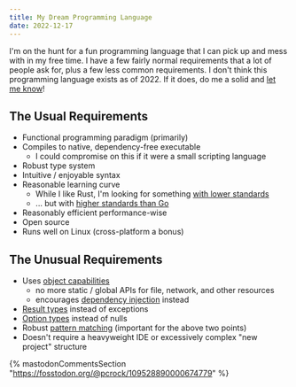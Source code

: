```yaml
---
title: My Dream Programming Language
date: 2022-12-17
---
```


I'm on the hunt for a fun programming language that I can pick up and mess with in my free time. I have a few fairly
normal requirements that a lot of people ask for, plus a few less common requirements. I don't think this programming
language exists as of 2022. If it does, do me a solid and [let me know](/contact/)!

## The Usual Requirements

* Functional programming paradigm (primarily)
* Compiles to native, dependency-free executable
    * I could compromise on this if it were a small scripting language
* Robust type system
* Intuitive / enjoyable syntax
* Reasonable learning curve
    * While I like Rust, I'm looking for something [with lower standards][rust-downsides]
    * ... but with [higher standards than Go][go-simplicity]
* Reasonably efficient performance-wise
* Open source
* Runs well on Linux (cross-platform a bonus)

## The Unusual Requirements

* Uses [object capabilities][pony-caps]
    * no more static / global APIs for file, network, and other resources
    * encourages [dependency injection][di] instead
* [Result types][rust-result] instead of exceptions
* [Option types][rust-option] instead of nulls
* Robust [pattern matching][rust-matching] (important for the above two points)
* Doesn't require a heavyweight IDE or excessively complex "new project" structure

{% mastodonCommentsSection "https://fosstodon.org/@pcrock/109528890000674779" %}

[pony-caps]: https://tutorial.ponylang.io/reference-capabilities/index.html
[rust-result]: https://doc.rust-lang.org/std/result/
[rust-option]: https://doc.rust-lang.org/std/option/
[rust-matching]: https://doc.rust-lang.org/book/ch18-03-pattern-syntax.html
[di]: https://en.wikipedia.org/wiki/Dependency_injection
[rust-downsides]: https://mdwdotla.medium.com/using-rust-at-a-startup-a-cautionary-tale-42ab823d9454
[go-simplicity]: https://fasterthanli.me/articles/i-want-off-mr-golangs-wild-ride#simple-is-a-lie
